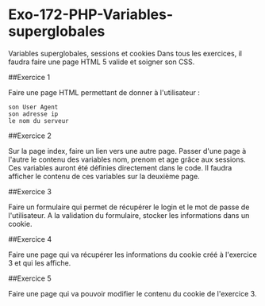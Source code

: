 # Exo-172-PHP-Variables-superglobales

Variables superglobales, sessions et cookies Dans tous les exercices, il faudra faire une page HTML 5 valide et soigner son CSS. 

##Exercice 1 

Faire une page HTML permettant de donner à l'utilisateur :

    son User Agent
    son adresse ip
    le nom du serveur

##Exercice 2 

Sur la page index, faire un lien vers une autre page. Passer d'une page à l'autre le contenu des variables nom, prenom et age grâce aux sessions. Ces variables auront été définies directement dans le code.
Il faudra afficher le contenu de ces variables sur la deuxième page.

##Exercice 3 

Faire un formulaire qui permet de récupérer le login et le mot de passe de l'utilisateur. A la validation du formulaire, stocker les informations dans un cookie.

##Exercice 4 

Faire une page qui va récupérer les informations du cookie créé à l'exercice 3 et qui les affiche.

##Exercice 5 

Faire une page qui va pouvoir modifier le contenu du cookie de l'exercice 3.
